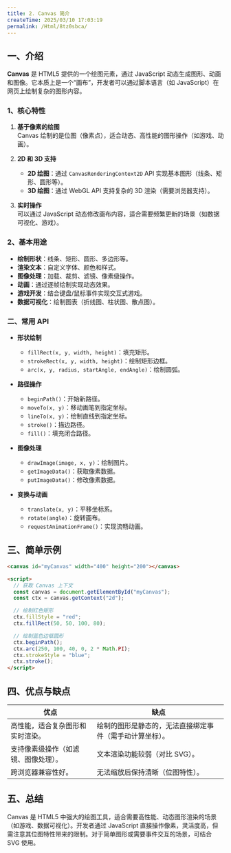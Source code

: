```yaml
---
title: 2. Canvas 简介
createTime: 2025/03/10 17:03:19
permalink: /Html/8tz0sbca/
---
```


## 一、介绍

**Canvas** 是 HTML5 提供的一个绘图元素，通过 JavaScript 动态生成图形、动画和图像。它本质上是一个“画布”，开发者可以通过脚本语言（如 JavaScript）在网页上绘制复杂的图形内容。

### 1、核心特性

1. **基于像素的绘图**  
   Canvas 绘制的是位图（像素点），适合动态、高性能的图形操作（如游戏、动画）。

2. **2D 和 3D 支持**

   - **2D 绘图**：通过 `CanvasRenderingContext2D` API 实现基本图形（线条、矩形、圆形等）。
   - **3D 绘图**：通过 WebGL API 支持复杂的 3D 渲染（需要浏览器支持）。

3. **实时操作**  
   可以通过 JavaScript 动态修改画布内容，适合需要频繁更新的场景（如数据可视化、游戏）。

### 2、基本用途

- **绘制形状**：线条、矩形、圆形、多边形等。
- **渲染文本**：自定义字体、颜色和样式。
- **图像处理**：加载、裁剪、滤镜、像素级操作。
- **动画**：通过逐帧绘制实现动态效果。
- **游戏开发**：结合键盘/鼠标事件实现交互式游戏。
- **数据可视化**：绘制图表（折线图、柱状图、散点图）。

### 二、常用 API

- **形状绘制**

  - `fillRect(x, y, width, height)`：填充矩形。
  - `strokeRect(x, y, width, height)`：绘制矩形边框。
  - `arc(x, y, radius, startAngle, endAngle)`：绘制圆弧。

- **路径操作**

  - `beginPath()`：开始新路径。
  - `moveTo(x, y)`：移动画笔到指定坐标。
  - `lineTo(x, y)`：绘制直线到指定坐标。
  - `stroke()`：描边路径。
  - `fill()`：填充闭合路径。

- **图像处理**

  - `drawImage(image, x, y)`：绘制图片。
  - `getImageData()`：获取像素数据。
  - `putImageData()`：修改像素数据。

- **变换与动画**

  - `translate(x, y)`：平移坐标系。
  - `rotate(angle)`：旋转画布。
  - `requestAnimationFrame()`：实现流畅动画。

## 三、简单示例

```html
<canvas id="myCanvas" width="400" height="200"></canvas>

<script>
  // 获取 Canvas 上下文
  const canvas = document.getElementById("myCanvas");
  const ctx = canvas.getContext("2d");

  // 绘制红色矩形
  ctx.fillStyle = "red";
  ctx.fillRect(50, 50, 100, 80);

  // 绘制蓝色边框圆形
  ctx.beginPath();
  ctx.arc(250, 100, 40, 0, 2 * Math.PI);
  ctx.strokeStyle = "blue";
  ctx.stroke();
</script>
```

## 四、优点与缺点

| 优点                                 | 缺点                                                     |
| ------------------------------------ | -------------------------------------------------------- |
| 高性能，适合复杂图形和实时渲染。     | 绘制的图形是静态的，无法直接绑定事件（需手动计算坐标）。 |
| 支持像素级操作（如滤镜、图像处理）。 | 文本渲染功能较弱（对比 SVG）。                           |
| 跨浏览器兼容性好。                   | 无法缩放后保持清晰（位图特性）。                         |

## 五、总结

Canvas 是 HTML5 中强大的绘图工具，适合需要高性能、动态图形渲染的场景（如游戏、数据可视化）。开发者通过 JavaScript 直接操作像素，灵活度高，但需注意其位图特性带来的限制。对于简单图形或需要事件交互的场景，可结合 SVG 使用。

